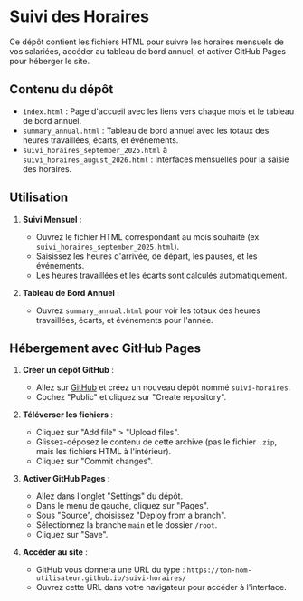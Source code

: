 
# Suivi des Horaires

Ce dépôt contient les fichiers HTML pour suivre les horaires mensuels de vos salariées, accéder au tableau de bord annuel, et activer GitHub Pages pour héberger le site.

## Contenu du dépôt

- `index.html` : Page d'accueil avec les liens vers chaque mois et le tableau de bord annuel.
- `summary_annual.html` : Tableau de bord annuel avec les totaux des heures travaillées, écarts, et événements.
- `suivi_horaires_september_2025.html` à `suivi_horaires_august_2026.html` : Interfaces mensuelles pour la saisie des horaires.

## Utilisation

1. **Suivi Mensuel** :
   - Ouvrez le fichier HTML correspondant au mois souhaité (ex. `suivi_horaires_september_2025.html`).
   - Saisissez les heures d'arrivée, de départ, les pauses, et les événements.
   - Les heures travaillées et les écarts sont calculés automatiquement.

2. **Tableau de Bord Annuel** :
   - Ouvrez `summary_annual.html` pour voir les totaux des heures travaillées, écarts, et événements pour l'année.

## Hébergement avec GitHub Pages

1. **Créer un dépôt GitHub** :
   - Allez sur [GitHub](https://github.com) et créez un nouveau dépôt nommé `suivi-horaires`.
   - Cochez "Public" et cliquez sur "Create repository".

2. **Téléverser les fichiers** :
   - Cliquez sur "Add file" > "Upload files".
   - Glissez-déposez le contenu de cette archive (pas le fichier `.zip`, mais les fichiers HTML à l'intérieur).
   - Cliquez sur "Commit changes".

3. **Activer GitHub Pages** :
   - Allez dans l'onglet "Settings" du dépôt.
   - Dans le menu de gauche, cliquez sur "Pages".
   - Sous "Source", choisissez "Deploy from a branch".
   - Sélectionnez la branche `main` et le dossier `/root`.
   - Cliquez sur "Save".

4. **Accéder au site** :
   - GitHub vous donnera une URL du type :
     `https://ton-nom-utilisateur.github.io/suivi-horaires/`
   - Ouvrez cette URL dans votre navigateur pour accéder à l'interface.
